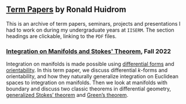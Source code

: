 ## [Term Papers](https://github.com/huidr/term-papers) by Ronald Huidrom

This is an archive of term papers, seminars, projects and presentations I had to work on during my undergraduate years at `IISERM`. The section headings are clickable, linking to the `PDF` files.

### [Integration on Manifolds and Stokes' Theorem](), Fall 2022

Integration on manifolds is made possible using [differential forms](https://en.wikipedia.org/wiki/Differential_form) and [orientability](https://en.wikipedia.org/wiki/Orientability). In
this term paper, we discuss differential *k*-forms and orientability, and how they naturally
generalize integration on Euclidean spaces to integration on manifolds. Then we look at
manifolds with boundary and discuss two classic theorems in differential geometry, [generalized Stokes’
theorem](https://en.wikipedia.org/wiki/Generalized_Stokes_theorem) and [Green’s theorem](https://en.wikipedia.org/wiki/Green%27s_theorem).
